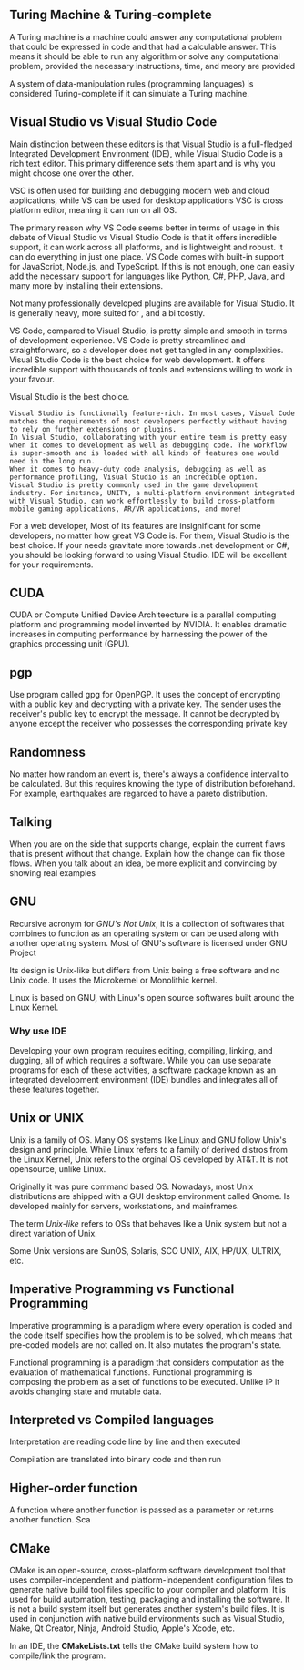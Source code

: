 ## Turing Machine & Turing-complete
A Turing machine is a machine could answer any computational problem that could be expressed in code and that had a calculable answer. This means it should be able to run any algorithm or solve any computational problem, provided the necessary instructions, time, and meory are provided

A system of data-manipulation rules (programming languages) is considered Turing-complete if it can simulate a Turing machine. 

## Visual Studio vs Visual Studio Code
Main distinction between these editors is that Visual Studio is a full-fledged Integrated Development Environment (IDE), while Visual Studio Code is a rich text editor. This primary difference sets them apart and is why you might choose one over the other. 

VSC is often used for building and debugging modern web and cloud applications, while VS can be used for desktop applications
VSC is cross platform editor, meaning it can run on all OS.

The primary reason why VS Code seems better in terms of usage in this debate of Visual Studio vs Visual Studio Code is that it offers incredible support, it can work across all platforms, and is lightweight and robust. It can do everything in just one place. VS Code comes with built-in support for JavaScript, Node.js, and TypeScript. If this is not enough, one can easily add the necessary support for languages like Python, C#, PHP, Java, and many more by installing their extensions.

Not many professionally developed plugins are available for Visual Studio. It is generally heavy, more suited for , and a bi tcostly.

VS Code, compared to Visual Studio, is pretty simple and smooth in terms of development experience. VS Code is pretty streamlined and straightforward, so a developer does not get tangled in any complexities.
Visual Studio Code is the best choice for web development. It offers incredible support with thousands of tools and extensions willing to work in your favour.

 Visual Studio is the best choice.

    Visual Studio is functionally feature-rich. In most cases, Visual Code matches the requirements of most developers perfectly without having to rely on further extensions or plugins.
    In Visual Studio, collaborating with your entire team is pretty easy when it comes to development as well as debugging code. The workflow is super-smooth and is loaded with all kinds of features one would need in the long run.
    When it comes to heavy-duty code analysis, debugging as well as performance profiling, Visual Studio is an incredible option.
    Visual Studio is pretty commonly used in the game development industry. For instance, UNITY, a multi-platform environment integrated with Visual Studio, can work effortlessly to build cross-platform mobile gaming applications, AR/VR applications, and more!

For a web developer, Most of its features are insignificant for some developers, no matter how great VS Code is. For them, Visual Studio is the best choice.  If your needs gravitate more towards .net development or C#, you should be looking forward to using Visual Studio. IDE will be excellent for your requirements.


## CUDA 
CUDA or Compute Unified Device Architeecture is a parallel computing platform and programming model invented by NVIDIA. It enables dramatic increases in computing performance by harnessing the power of the graphics processing unit (GPU).

## pgp
Use program called gpg for OpenPGP. It uses the concept of encrypting with a public key and decrypting with a private key. The sender uses the receiver's public key to encrypt the message. It cannot be decrypted by anyone except the receiver who possesses the corresponding private key

## Randomness
No matter how random an event is, there's always a confidence interval to be calculated. But this requires knowing the type of distribution beforehand. For example, earthquakes are regarded to have a pareto distribution.

## Talking
When you are on the side that supports change, explain the current flaws that is present without that change. Explain how the change can fix those flows. When you talk about an idea, be more explicit and convincing by showing real examples

## GNU
Recursive acronym for *GNU's Not Unix*, it is a collection of softwares that combines to function as an operating system or can be used along with another operating system. Most of GNU's software is licensed under GNU Project

Its design is Unix-like but differs from Unix being a free software and no Unix code. It uses the Microkernel or Monolithic kernel. 

Linux is based on GNU, with Linux's open source softwares built around the Linux Kernel. 

### Why use IDE
Developing your own program requires editing, compiling, linking, and dugging, all of which requires a software. While you can use separate programs for each of these activities, a software package known as an integrated development environment (IDE) bundles and integrates all of these features together.

## Unix or UNIX
Unix is a family of OS. Many OS systems like Linux and GNU follow Unix's design and principle. While Linux refers to a family of derived distros from the Linux Kernel, Unix refers to the orginal OS developed by AT&T. It is not opensource, unlike Linux.

Originally it was pure command based OS. Nowadays, most Unix distributions are shipped with a GUI desktop environment called Gnome. Is developed mainly for servers, workstations, and mainframes. 

The term *Unix-like* refers to OSs that behaves like a Unix system but not a direct variation of Unix.
 
Some Unix versions are SunOS, Solaris, SCO UNIX, AIX, HP/UX, ULTRIX, etc.

## Imperative Programming vs Functional Programming
Imperative programming is a paradigm where every operation is coded and the code itself specifies how the problem is to be solved, which means that pre-coded models are not called on.
It also mutates the program's state.

Functional programming is a paradigm that considers computation as the evaluation of mathematical functions. Functional programming is composing the problem as a set of functions to be executed. Unlike IP it avoids changing state and mutable data.

## Interpreted vs Compiled languages
Interpretation are reading code line by line and then executed


Compilation are translated into binary code and then run

## Higher-order function
A function where another function is passed as a parameter or returns another function. Sca 

## CMake
CMake is an open-source, cross-platform software development tool that uses compiler-independent and platform-independent configuration files to generate native build tool files specific to your compiler and platform. It is used for build automation, testing, packaging and installing the software. It is not a build system itself but generates another system's build files. It is used in conjunction with native build environments such as Visual Studio, Make, Qt Creator, Ninja, Android Studio, Apple's Xcode, etc.

In an IDE, the **CMakeLists.txt** tells the CMake build system how to compile/link the program.
